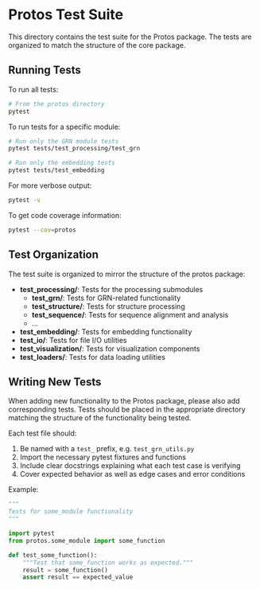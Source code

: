 # Protos Test Suite

This directory contains the test suite for the Protos package. The tests are organized to match the structure of the core package.

## Running Tests

To run all tests:

```bash
# From the protos directory
pytest
```

To run tests for a specific module:

```bash
# Run only the GRN module tests
pytest tests/test_processing/test_grn

# Run only the embedding tests
pytest tests/test_embedding
```

For more verbose output:

```bash
pytest -v
```

To get code coverage information:

```bash
pytest --cov=protos
```

## Test Organization

The test suite is organized to mirror the structure of the protos package:

- **test_processing/**: Tests for the processing submodules
  - **test_grn/**: Tests for GRN-related functionality
  - **test_structure/**: Tests for structure processing
  - **test_sequence/**: Tests for sequence alignment and analysis
  - ...
- **test_embedding/**: Tests for embedding functionality
- **test_io/**: Tests for file I/O utilities
- **test_visualization/**: Tests for visualization components
- **test_loaders/**: Tests for data loading utilities

## Writing New Tests

When adding new functionality to the Protos package, please also add corresponding tests. Tests should be placed in the appropriate directory matching the structure of the functionality being tested.

Each test file should:
1. Be named with a `test_` prefix, e.g. `test_grn_utils.py`
2. Import the necessary pytest fixtures and functions
3. Include clear docstrings explaining what each test case is verifying
4. Cover expected behavior as well as edge cases and error conditions

Example:

```python
"""
Tests for some_module functionality
"""

import pytest
from protos.some_module import some_function

def test_some_function():
    """Test that some_function works as expected."""
    result = some_function()
    assert result == expected_value
```